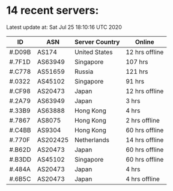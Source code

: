 # 14 recent servers:

Latest update at: Sat Jul 25 18:10:16 UTC 2020

| ID | ASN | Server Country | Online |
| -- | --- | -------------- | ------ |
| #.D09B | AS174 | United States | 12 hrs offline |
| #.7F1D | AS63949 | Singapore | 107 hrs |
| #.C778 | AS51659 | Russia | 121 hrs |
| #.0322 | AS45102 | Singapore | 91 hrs |
| #.CF98 | AS20473 | Japan | 12 hrs offline |
| #.2A79 | AS63949 | Japan | 3 hrs |
| #.33B9 | AS63888 | Hong Kong | 4 hrs |
| #.7867 | AS8075 | Hong Kong | 2 hrs offline |
| #.C4BB | AS9304 | Hong Kong | 60 hrs offline |
| #.770F | AS202425 | Netherlands | 14 hrs offline |
| #.B62D | AS20473 | Japan | 60 hrs offline |
| #.B3DD | AS45102 | Singapore | 60 hrs offline |
| #.484A | AS20473 | Japan | 4 hrs |
| #.6B5C | AS20473 | Japan | 4 hrs offline |


